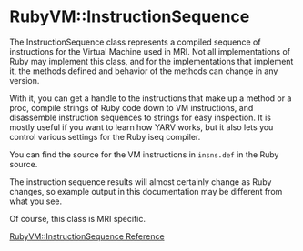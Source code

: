 # RubyVM::InstructionSequence

The InstructionSequence class represents a compiled sequence of instructions
for the Virtual Machine used in MRI. Not all implementations of Ruby may
implement this class, and for the implementations that implement it, the
methods defined and behavior of the methods can change in any version.

With it, you can get a handle to the instructions that make up a method or a
proc, compile strings of Ruby code down to VM instructions, and disassemble
instruction sequences to strings for easy inspection. It is mostly useful if
you want to learn how YARV works, but it also lets you control various
settings for the Ruby iseq compiler.

You can find the source for the VM instructions in `insns.def` in the Ruby
source.

The instruction sequence results will almost certainly change as Ruby changes,
so example output in this documentation may be different from what you see.

Of course, this class is MRI specific.

[RubyVM::InstructionSequence Reference](https://ruby-doc.org/core-2.7.0/RubyVM/InstructionSequence.html)